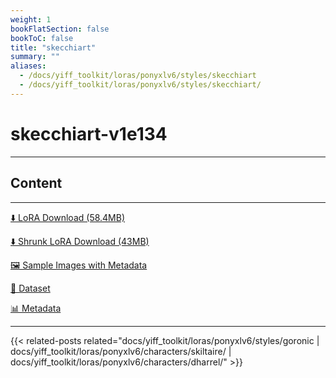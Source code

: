 ```yaml
---
weight: 1
bookFlatSection: false
bookToC: false
title: "skecchiart"
summary: ""
aliases:
  - /docs/yiff_toolkit/loras/ponyxlv6/styles/skecchiart
  - /docs/yiff_toolkit/loras/ponyxlv6/styles/skecchiart/
---
```


<!--markdownlint-disable MD025 MD033 -->

# skecchiart-v1e134

---

## Content

---

[⬇️ LoRA Download (58.4MB)](https://huggingface.co/k4d3/yiff_toolkit/resolve/main/ponyxl_loras/skecchiart-v1e134.safetensors?download=true)

[⬇️ Shrunk LoRA Download (43MB)](https://huggingface.co/k4d3/yiff_toolkit/resolve/main/ponyxl_loras_shrunk_2/skecchiart-v1e134_frockpt1_th-3.55.safetensors?download=true)

[🖼️ Sample Images with Metadata](https://huggingface.co/k4d3/yiff_toolkit/tree/main/static/{})

[📐 Dataset](https://huggingface.co/datasets/k4d3/furry/tree/main/by_skecchiart)

[📊 Metadata](https://huggingface.co/k4d3/yiff_toolkit/raw/main/ponyxl_loras/skecchiart-v1e134.json)

---

{{< related-posts related="docs/yiff_toolkit/loras/ponyxlv6/styles/goronic | docs/yiff_toolkit/loras/ponyxlv6/characters/skiltaire/ | docs/yiff_toolkit/loras/ponyxlv6/characters/dharrel/" >}}
